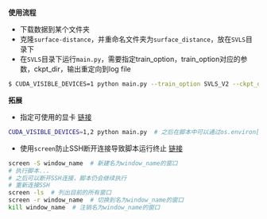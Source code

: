 **使用流程**

- 下载数据到某个文件夹
- 克隆```surface-distance```，并重命名文件夹为```surface_distance```，放在```SVLS```目录下
- 在```SVLS```目录下运行```main.py```，需要指定train_option，train_option对应的参数，ckpt_dir，输出重定向到log file

```bash
$ CUDA_VISIBLE_DEVICES=1 python main.py --train_option SVLS_V2 --ckpt_dir ckpt/ckpt_brats19_svls_v2_1234 >> log/logfile.log
```

**拓展**

- 指定可使用的显卡 [链接](https://zhuanlan.zhihu.com/p/166161217)

```bash
CUDA_VISIBLE_DEVICES=1,2 python main.py  # 之后在脚本中可以通过os.environ['CUDA_VISIBLE_DEVICES']获取设置的参数
```

- 使用```screen```防止SSH断开连接导致脚本运行终止 [链接](https://segmentfault.com/a/1190000040008299?sort=votes)

```bash
screen -S window_name  # 新建名为window_name的窗口
# 执行脚本...
# 之后可以断开SSH连接，脚本仍会继续执行
# 重新连接SSH
screen -ls  # 列出目前的所有窗口
screen -r window_name  # 切换到名为window_name的窗口
kill window_name  # 注销名为window_name的窗口
```

